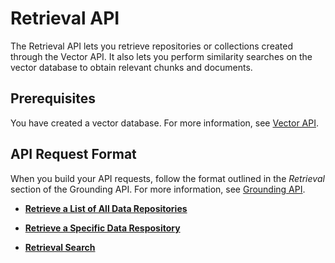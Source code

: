<!-- loio281e8cf31d654b108a6e128a4a6cdbae -->

# Retrieval API

The Retrieval API lets you retrieve repositories or collections created through the Vector API. It also lets you perform similarity searches on the vector database to obtain relevant chunks and documents.



<a name="loio281e8cf31d654b108a6e128a4a6cdbae__section_jcr_q5z_ydc"/>

## Prerequisites

You have created a vector database. For more information, see [Vector API](vector-api-08e3d00.md).



<a name="loio281e8cf31d654b108a6e128a4a6cdbae__section_dxk_glv_vfc"/>

## API Request Format

When you build your API requests, follow the format outlined in the *Retrieval* section of the Grounding API. For more information, see [Grounding API](https://api.sap.com/api/DOCUMENT_GROUNDING_API/resource/Retrieval).

-   **[Retrieve a List of All Data Repositories](retrieve-a-list-of-all-data-repositories-2ce9848.md "")**  

-   **[Retrieve a Specific Data Respository](retrieve-a-specific-data-respository-57f52ea.md "")**  

-   **[Retrieval Search](retrieval-search-65fc276.md)**  


